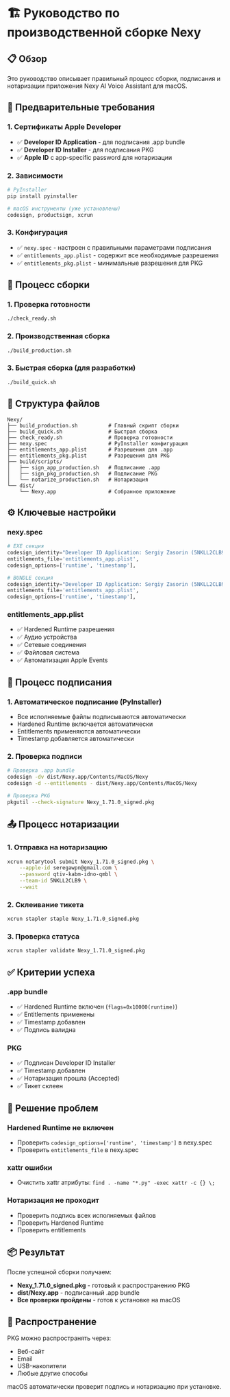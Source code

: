 # 🏗️ Руководство по производственной сборке Nexy

## 📋 Обзор

Это руководство описывает правильный процесс сборки, подписания и нотаризации приложения Nexy AI Voice Assistant для macOS.

## 🔧 Предварительные требования

### 1. Сертификаты Apple Developer
- ✅ **Developer ID Application** - для подписания .app bundle
- ✅ **Developer ID Installer** - для подписания PKG
- ✅ **Apple ID** с app-specific password для нотаризации

### 2. Зависимости
```bash
# PyInstaller
pip install pyinstaller

# macOS инструменты (уже установлены)
codesign, productsign, xcrun
```

### 3. Конфигурация
- ✅ `nexy.spec` - настроен с правильными параметрами подписания
- ✅ `entitlements_app.plist` - содержит все необходимые разрешения
- ✅ `entitlements_pkg.plist` - минимальные разрешения для PKG

## 🚀 Процесс сборки

### 1. Проверка готовности
```bash
./check_ready.sh
```

### 2. Производственная сборка
```bash
./build_production.sh
```

### 3. Быстрая сборка (для разработки)
```bash
./build_quick.sh
```

## 📁 Структура файлов

```
Nexy/
├── build_production.sh          # Главный скрипт сборки
├── build_quick.sh               # Быстрая сборка
├── check_ready.sh               # Проверка готовности
├── nexy.spec                    # PyInstaller конфигурация
├── entitlements_app.plist       # Разрешения для .app
├── entitlements_pkg.plist       # Разрешения для PKG
├── build/scripts/
│   ├── sign_app_production.sh   # Подписание .app
│   ├── sign_pkg_production.sh   # Подписание PKG
│   └── notarize_production.sh   # Нотаризация
└── dist/
    └── Nexy.app                 # Собранное приложение
```

## ⚙️ Ключевые настройки

### nexy.spec
```python
# EXE секция
codesign_identity="Developer ID Application: Sergiy Zasorin (5NKLL2CLB9)",
entitlements_file='entitlements_app.plist',
codesign_options=['runtime', 'timestamp'],

# BUNDLE секция
codesign_identity="Developer ID Application: Sergiy Zasorin (5NKLL2CLB9)",
entitlements_file='entitlements_app.plist',
codesign_options=['runtime', 'timestamp'],
```

### entitlements_app.plist
- ✅ Hardened Runtime разрешения
- ✅ Аудио устройства
- ✅ Сетевые соединения
- ✅ Файловая система
- ✅ Автоматизация Apple Events

## 🔐 Процесс подписания

### 1. Автоматическое подписание (PyInstaller)
- Все исполняемые файлы подписываются автоматически
- Hardened Runtime включается автоматически
- Entitlements применяются автоматически
- Timestamp добавляется автоматически

### 2. Проверка подписи
```bash
# Проверка .app bundle
codesign -dv dist/Nexy.app/Contents/MacOS/Nexy
codesign -d --entitlements - dist/Nexy.app/Contents/MacOS/Nexy

# Проверка PKG
pkgutil --check-signature Nexy_1.71.0_signed.pkg
```

## 📤 Процесс нотаризации

### 1. Отправка на нотаризацию
```bash
xcrun notarytool submit Nexy_1.71.0_signed.pkg \
    --apple-id seregawpn@gmail.com \
    --password qtiv-kabm-idno-qmbl \
    --team-id 5NKLL2CLB9 \
    --wait
```

### 2. Склеивание тикета
```bash
xcrun stapler staple Nexy_1.71.0_signed.pkg
```

### 3. Проверка статуса
```bash
xcrun stapler validate Nexy_1.71.0_signed.pkg
```

## ✅ Критерии успеха

### .app bundle
- ✅ Hardened Runtime включен (`flags=0x10000(runtime)`)
- ✅ Entitlements применены
- ✅ Timestamp добавлен
- ✅ Подпись валидна

### PKG
- ✅ Подписан Developer ID Installer
- ✅ Timestamp добавлен
- ✅ Нотаризация прошла (Accepted)
- ✅ Тикет склеен

## 🐛 Решение проблем

### Hardened Runtime не включен
- Проверить `codesign_options=['runtime', 'timestamp']` в nexy.spec
- Проверить `entitlements_file` в nexy.spec

### xattr ошибки
- Очистить xattr атрибуты: `find . -name "*.py" -exec xattr -c {} \;`

### Нотаризация не проходит
- Проверить подпись всех исполняемых файлов
- Проверить Hardened Runtime
- Проверить entitlements

## 📦 Результат

После успешной сборки получаем:
- **Nexy_1.71.0_signed.pkg** - готовый к распространению PKG
- **dist/Nexy.app** - подписанный .app bundle
- **Все проверки пройдены** - готов к установке на macOS

## 🚀 Распространение

PKG можно распространять через:
- Веб-сайт
- Email
- USB-накопители
- Любые другие способы

macOS автоматически проверит подпись и нотаризацию при установке.

